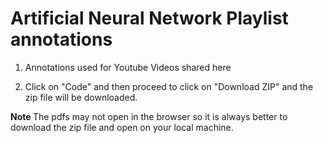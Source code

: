 # Artificial Neural Network Playlist annotations


1. Annotations used for Youtube Videos shared here

2. Click on "Code" and then proceed to click on "Download ZIP" and the zip file will be downloaded. 

<b> Note </b> The pdfs may not open in the browser so it is always better to download the zip file and open on your local machine. 

